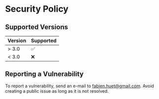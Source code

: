 # Security Policy

## Supported Versions

| Version | Supported          |
| ------- | ------------------ |
| > 3.0   | :white_check_mark: |
| < 3.0   | :x:                |

## Reporting a Vulnerability

To report a vulnerability, send an e-mail to fabien.huet@gmail.com. Avoid creating a public issue as long as it is not resolved.
